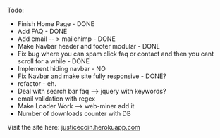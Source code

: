 Todo:
- Finish Home Page - DONE
- Add FAQ - DONE
- Add email -- > mailchimp - DONE
- Make Navbar header and footer modular - DONE
- Fix bug where you can spam click faq or contact and then you cant scroll for a while - DONE
- Implement hiding navbar - NO
- Fix Navbar and make site fully responsive - DONE?
- refactor - eh.
- Deal with search bar faq --> jquery with keywords?
- email validation with regex
- Make Loader Work --> web-miner add it
- Number of downloads counter with DB

Visit the site here:
[justicecoin.herokuapp.com](justicecoin.herokuapp.com)
